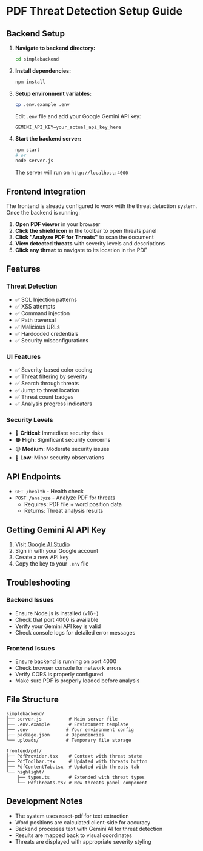 # PDF Threat Detection Setup Guide

## Backend Setup

1. **Navigate to backend directory:**
   ```bash
   cd simplebackend
   ```

2. **Install dependencies:**
   ```bash
   npm install
   ```

3. **Setup environment variables:**
   ```bash
   cp .env.example .env
   ```
   
   Edit `.env` file and add your Google Gemini API key:
   ```
   GEMINI_API_KEY=your_actual_api_key_here
   ```

4. **Start the backend server:**
   ```bash
   npm start
   # or
   node server.js
   ```

   The server will run on `http://localhost:4000`

## Frontend Integration

The frontend is already configured to work with the threat detection system. Once the backend is running:

1. **Open PDF viewer** in your browser
2. **Click the shield icon** in the toolbar to open threats panel
3. **Click "Analyze PDF for Threats"** to scan the document
4. **View detected threats** with severity levels and descriptions
5. **Click any threat** to navigate to its location in the PDF

## Features

### Threat Detection
- ✅ SQL Injection patterns
- ✅ XSS attempts
- ✅ Command injection
- ✅ Path traversal
- ✅ Malicious URLs
- ✅ Hardcoded credentials
- ✅ Security misconfigurations

### UI Features
- ✅ Severity-based color coding
- ✅ Threat filtering by severity
- ✅ Search through threats
- ✅ Jump to threat location
- ✅ Threat count badges
- ✅ Analysis progress indicators

### Security Levels
- 🔴 **Critical**: Immediate security risks
- 🟠 **High**: Significant security concerns  
- 🟡 **Medium**: Moderate security issues
- 🔵 **Low**: Minor security observations

## API Endpoints

- `GET /health` - Health check
- `POST /analyze` - Analyze PDF for threats
  - Requires: PDF file + word position data
  - Returns: Threat analysis results

## Getting Gemini AI API Key

1. Visit [Google AI Studio](https://aistudio.google.com/app/apikey)
2. Sign in with your Google account
3. Create a new API key
4. Copy the key to your `.env` file

## Troubleshooting

### Backend Issues
- Ensure Node.js is installed (v16+)
- Check that port 4000 is available
- Verify your Gemini API key is valid
- Check console logs for detailed error messages

### Frontend Issues
- Ensure backend is running on port 4000
- Check browser console for network errors
- Verify CORS is properly configured
- Make sure PDF is properly loaded before analysis

## File Structure

```
simplebackend/
├── server.js          # Main server file
├── .env.example       # Environment template
├── .env              # Your environment config
├── package.json      # Dependencies
└── uploads/          # Temporary file storage

frontend/pdf/
├── PdfProvider.tsx    # Context with threat state
├── PdfToolbar.tsx     # Updated with threats button
├── PdfContentTab.tsx  # Updated with threats tab
└── highlight/
    ├── types.ts       # Extended with threat types
    └── PdfThreats.tsx # New threats panel component
```

## Development Notes

- The system uses react-pdf for text extraction
- Word positions are calculated client-side for accuracy
- Backend processes text with Gemini AI for threat detection
- Results are mapped back to visual coordinates
- Threats are displayed with appropriate severity styling
